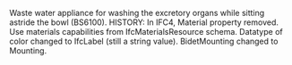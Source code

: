 ﻿Waste water appliance for washing the excretory organs while sitting astride the bowl (BS6100). HISTORY: In IFC4, Material property removed. Use materials capabilities from IfcMaterialsResource schema. Datatype of color changed to IfcLabel (still a string value). BidetMounting changed to Mounting.
